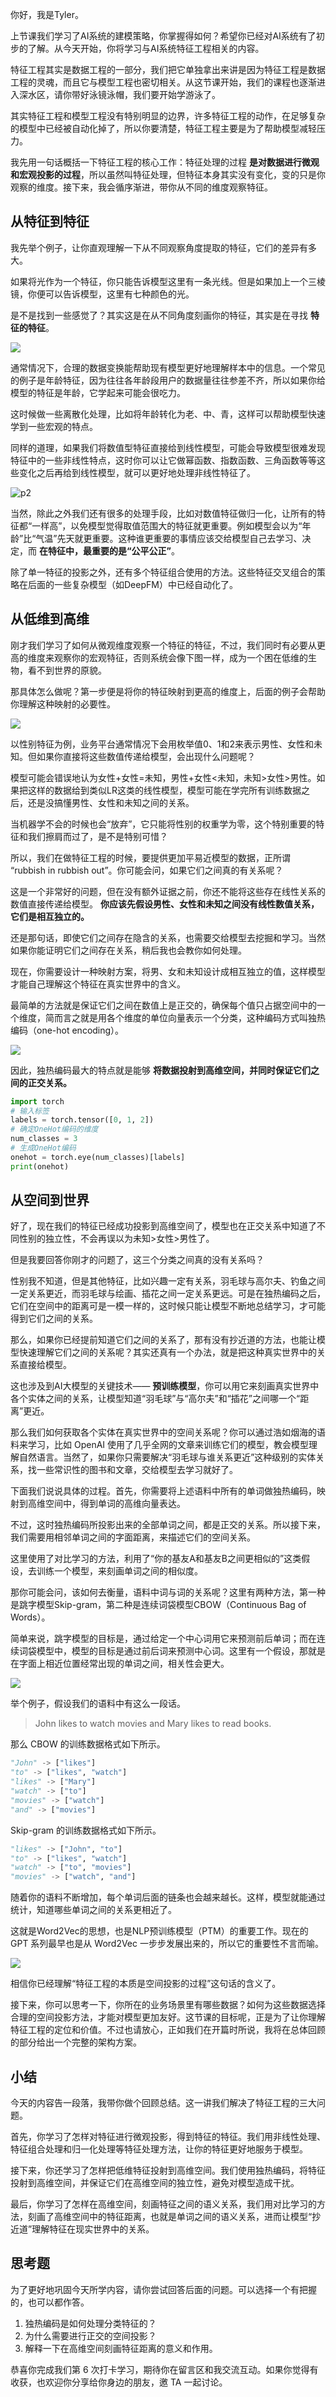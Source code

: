 你好，我是Tyler。

上节课我们学习了AI系统的建模策略，你掌握得如何？希望你已经对AI系统有了初步的了解。从今天开始，你将学习与AI系统特征工程相关的内容。

特征工程其实是数据工程的一部分，我们把它单独拿出来讲是因为特征工程是数据工程的灵魂，而且它与模型工程也密切相关。从这节课开始，我们的课程也逐渐进入深水区，请你带好泳镜泳帽，我们要开始学游泳了。

其实特征工程和模型工程没有特别明显的边界，许多特征工程的动作，在足够复杂的模型中已经被自动化掉了，所以你要清楚，特征工程主要是为了帮助模型减轻压力。

我先用一句话概括一下特征工程的核心工作：特征处理的过程 **是对数据进行微观和宏观投影的过程**，所以虽然叫特征处理，但特征本身其实没有变化，变的只是你观察的维度。接下来，我会循序渐进，带你从不同的维度观察特征。

## 从特征到特征

我先举个例子，让你直观理解一下从不同观察角度提取的特征，它们的差异有多大。

如果将光作为一个特征，你只能告诉模型这里有一条光线。但是如果加上一个三棱镜，你便可以告诉模型，这里有七种颜色的光。

是不是找到一些感觉了？其实这是在从不同角度刻画你的特征，其实是在寻找 **特征的特征**。

![](https://static001.geekbang.org/resource/image/56/61/56bdd37895b3c246ef2151311edb0261.jpg?wh=3900x2194)

通常情况下，合理的数据变换能帮助现有模型更好地理解样本中的信息。一个常见的例子是年龄特征，因为往往各年龄段用户的数据量往往参差不齐，所以如果你给模型的特征是年龄，它学起来可能会很吃力。

这时候做一些离散化处理，比如将年龄转化为老、中、青，这样可以帮助模型快速学到一些宏观的特点。

同样的道理，如果我们将数值型特征直接给到线性模型，可能会导致模型很难发现特征中的一些非线性特点，这时你可以让它做幂函数、指数函数、三角函数等等这些变化之后再给到线性模型，就可以更好地处理非线性特征了。

![p2](https://static001.geekbang.org/resource/image/52/d8/52e51564d20d4edc15b358456a36bdd8.jpg?wh=3504x2194)

当然，除此之外我们还有很多的处理手段，比如对数值特征做归一化，让所有的特征都“一样高”，以免模型觉得取值范围大的特征就更重要。例如模型会以为“年龄”比“气温”先天就更重要。这种谁更重要的事情应该交给模型自己去学习、决定，而 **在特征中，最重要的是“公平公正”**。

除了单一特征的投影之外，还有多个特征组合使用的方法。这些特征交叉组合的策略在后面的一些复杂模型（如DeepFM）中已经自动化了。

## 从低维到高维

刚才我们学习了如何从微观维度观察一个特征的特征，不过，我们同时有必要从更高的维度来观察你的宏观特征，否则系统会像下图一样，成为一个困在低维的生物，看不到世界的原貌。

那具体怎么做呢？第一步便是将你的特征映射到更高的维度上，后面的例子会帮助你理解这种映射的必要性。

![](https://static001.geekbang.org/resource/image/25/0c/257024cbd6ae7da9a70e19cba4ce100c.jpg?wh=3799x2059)

以性别特征为例，业务平台通常情况下会用枚举值0、1和2来表示男性、女性和未知。但如果你直接将这些数值传递给模型，会出现什么问题呢？

模型可能会错误地认为女性+女性=未知，男性+女性<未知，未知>女性>男性。如果把这样的数据给到类似LR这类的线性模型，模型可能在学完所有训练数据之后，还是没搞懂男性、女性和未知之间的关系。

当机器学不会的时候也会“放弃”，它只能将性别的权重学为零，这个特别重要的特征和我们擦肩而过了，是不是特别可惜？

所以，我们在做特征工程的时候，要提供更加平易近模型的数据，正所谓 “rubbish in rubbish out”。你可能会问，如果它们之间真的有关系呢？

这是一个非常好的问题，但在没有额外证据之前，你还不能将这些存在线性关系的数值直接传递给模型。 **你应该先假设男性、女性和未知之间没有线性数值关系，它们是相互独立的。**

还是那句话，即使它们之间存在隐含的关系，也需要交给模型去挖掘和学习。当然如果你能证明它们之间存在关系，稍后我也会教你如何处理。

现在，你需要设计一种映射方案，将男、女和未知设计成相互独立的值，这样模型才能自己理解这个特征在真实世界中的含义。

最简单的方法就是保证它们之间在数值上是正交的，确保每个值只占据空间中的一个维度，简而言之就是用各个维度的单位向量表示一个分类，这种编码方式叫独热编码（one-hot encoding）。

![](https://static001.geekbang.org/resource/image/78/98/78157fe26605ce2cf999111b4d2ac498.png?wh=1994x316)

因此，独热编码最大的特点就是能够 **将数据投射到高维空间，并同时保证它们之间的正交关系。**

```python
import torch
# 输入标签
labels = torch.tensor([0, 1, 2])
# 确定OneHot编码的维度
num_classes = 3
# 生成OneHot编码
onehot = torch.eye(num_classes)[labels]
print(onehot)

```

## 从空间到世界

好了，现在我们的特征已经成功投影到高维空间了，模型也在正交关系中知道了不同性别的独立性，不会再误以为未知>女性>男性了。

但是我要回答你刚才的问题了，这三个分类之间真的没有关系吗？

性别我不知道，但是其他特征，比如兴趣一定有关系，羽毛球与高尔夫、钓鱼之间一定关系更近，而羽毛球与绘画、插花之间一定关系更远。可是在独热编码之后，它们在空间中的距离可是一模一样的，这时候只能让模型不断地总结学习，才可能得到它们之间的关系。

那么，如果你已经提前知道它们之间的关系了，那有没有抄近道的方法，也能让模型快速理解它们之间的关系呢？其实还真有一个办法，就是把这种真实世界中的关系直接给模型。

这也涉及到AI大模型的关键技术—— **预训练模型**，你可以用它来刻画真实世界中各个实体之间的关系，让模型知道“羽毛球”与“高尔夫”和“插花”之间哪一个“距离”更近。

那么我们如何获取各个实体在真实世界中的空间关系呢？你可以通过浩如烟海的语料来学习，比如 OpenAI 使用了几乎全网的文章来训练它们的模型，教会模型理解自然语言。当然了，如果你只需要解决“羽毛球与谁关系更近”这种级别的实体关系，找一些常识性的图书和文章，交给模型去学习就好了。

下面我们说说具体的过程。首先，你需要将上述语料中所有的单词做独热编码，映射到高维空间中，得到单词的高维向量表达。

不过，这时独热编码所投影出来的全部单词之间，都是正交的关系。所以接下来，我们需要用相邻单词之间的字面距离，来描述它们的空间关系。

这里使用了对比学习的方法，利用了“你的基友A和基友B之间更相似的”这类假设，去训练一个模型，来刻画单词之间的相似度。

那你可能会问，该如何去衡量，语料中词与词的关系呢？这里有两种方法，第一种是跳字模型Skip-gram，第二种是连续词袋模型CBOW（Continuous Bag of Words）。

简单来说，跳字模型的目标是，通过给定一个中心词用它来预测前后单词；而在连续词袋模型中，模型的目标是通过前后词来预测中心词。这里有一个假设，那就是在字面上相近位置经常出现的单词之间，相关性会更大。

![](https://static001.geekbang.org/resource/image/bd/e6/bd37e68dbbe9449c12f24e6181ec75e6.jpg?wh=3758x2067)

举个例子，假设我们的语料中有这么一段话。

> John likes to watch movies and Mary likes to read books.

那么 CBOW 的训练数据格式如下所示。

```python
"John" -> ["likes"]
"to" -> ["likes", "watch"]
"likes" -> ["Mary"]
"watch" -> ["to"]
"movies" -> ["watch"]
"and" -> ["movies"]

```

Skip-gram 的训练数据格式如下所示。

```python
"likes" -> ["John", "to"]
"to" -> ["likes", "watch"]
"watch" -> ["to", "movies"]
"movies" -> ["watch", "and"]

```

随着你的语料不断增加，每个单词后面的链条也会越来越长。这样，模型就能通过统计，知道哪些单词之间的关系更相近了。

这就是Word2Vec的思想，也是NLP预训练模型（PTM）的重要工作。现在的 GPT 系列最早也是从 Word2Vec 一步步发展出来的，所以它的重要性不言而喻。

![](https://static001.geekbang.org/resource/image/yy/71/yy35d72d81cbee6eeab63a76842eaa71.jpg?wh=3900x2194)

相信你已经理解“特征工程的本质是空间投影的过程”这句话的含义了。

接下来，你可以思考一下，你所在的业务场景里有哪些数据？如何为这些数据选择合理的空间投影方法，才能对模型更加友好。这节课的目标呢，正是为了让你理解特征工程的定位和价值。不过也请放心，正如我们在开篇时所说，我将在总体回顾的部分给出一个完整的架构方案。

## 小结

今天的内容告一段落，我带你做个回顾总结。这一讲我们解决了特征工程的三大问题。

首先，你学习了怎样对特征进行微观投影，得到特征的特征。我们用非线性处理、特征组合处理和归一化处理等特征处理方法，让你的特征更好地服务于模型。

接下来，你还学习了怎样把低维特征投射到高维空间。我们使用独热编码，将特征投射到高维空间，并保证它们在高维空间的独立性，避免对模型造成干扰。

最后，你学习了怎样在高维空间，刻画特征之间的语义关系，我们用对比学习的方法，刻画了高维空间中的特征距离，也就是单词之间的语义关系，进而让模型“抄近道”理解特征在现实世界中的关系。

## 思考题

为了更好地巩固今天所学内容，请你尝试回答后面的问题。可以选择一个有把握的，也可以都作答。

1. 独热编码是如何处理分类特征的？
2. 为什么需要进行正交的空间投影？
3. 解释一下在高维空间刻画特征距离的意义和作用。

恭喜你完成我们第 6 次打卡学习，期待你在留言区和我交流互动。如果你觉得有收获，也欢迎你分享给你身边的朋友，邀 TA 一起讨论。